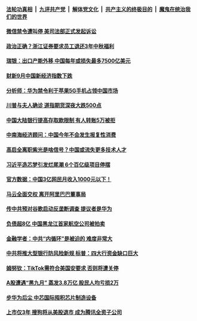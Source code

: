 

####  [法轮功真相](../../../../basic/blob/master/README.md?t=10031531) &nbsp;|&nbsp; [九评共产党](../../../../9ping.md/blob/master/README.md?t=10031531) &nbsp;|&nbsp; [解体党文化](../../../../jtdwh.md/blob/master/README.md?t=10031531)  &nbsp;|&nbsp; [共产主义的终极目的](../../../../gczydzjmd.md/blob/master/README.md?t=10031531) &nbsp;|&nbsp; [魔鬼在统治我们的世界](../../../../mgztzwmdsj.md/blob/master/README.md?t=10031531) 

#### [微信禁令遭叫停 美司法部正式发起诉讼](../pages/soh7/428227.md?t=10031531) 
#### [政治正确？浙江证券要求员工退还3年中秋福利](../pages/soh7/428152.md?t=10031531) 
#### [瑞银：出口产能外移 中国每年或损失最多7500亿美元](../pages/soh7/428146.md?t=10031531) 
#### [财新9月中国新经济指数下跌](../pages/soh7/428128.md?t=10031531) 
#### [分析师：华为禁令利于苹果5G手机占领中国市场](../pages/soh7/428065.md?t=10031531) 
#### [川普与夫人确诊 道指期货深夜大跌500点](../pages/soh7/427936.md?t=10031531) 
#### [中国大陆银行提高存取款限制 有人转账5万被拒](../pages/soh7/427816.md?t=10031531) 
#### [中南海经济顾问：中国今年不会发生报复性消费](../pages/soh7/427813.md?t=10031531) 
#### [高启全离职紫光是啥信号？中国或流失更多技术人才](../pages/soh7/427804.md?t=10031531) 
#### [习近平造芯梦引发烂尾潮 6个百亿级项目停摆 ](../pages/soh7/427798.md?t=10031531) 
#### [官方数据：中国3亿网民月收入1000元以下！](../pages/soh7/427645.md?t=10031531) 
#### [马云全面交权 离开阿里巴巴董事局](../pages/soh7/427606.md?t=10031531) 
#### [传中共预对谷歌启动反垄断调查 提议者是华为](../pages/soh7/427486.md?t=10031531) 
#### [负债超8亿 中国黑龙江首家航空公司被拍卖](../pages/soh7/427456.md?t=10031531) 
#### [金融学者：中共“内循环”是被迫的 难度非常大](../pages/soh7/427462.md?t=10031531) 
#### [中共将推大型银行防风险新规 标普：四大行资金缺口巨大](../pages/soh7/427453.md?t=10031531) 
#### [姆努钦：TikTok需符合美国安要求 否则将遭关停](../pages/soh7/427450.md?t=10031531) 
#### [A股遭遇“黑九月” 蒸发3.8万亿 股民人均亏损2万](../pages/soh7/427444.md?t=10031531) 
#### [步华为后尘 中芯国际囤积芯片制造设备](../pages/soh7/427438.md?t=10031531) 
#### [上市仅3年 搜狗将从美股退市 成为腾讯全资子公司](../pages/soh7/427177.md?t=10031531) 
